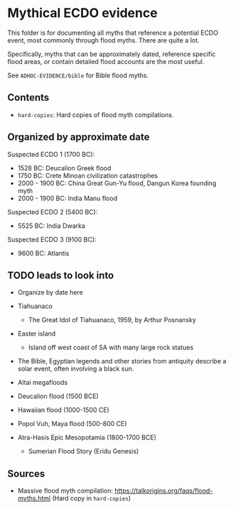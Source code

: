 # Mythical ECDO evidence

This folder is for documenting all myths that reference a potential ECDO event, most commonly through flood myths. There are quite a lot.

Specifically, myths that can be approximately dated, reference specific flood areas, or contain detailed flood accounts are the most useful.

See `ADHOC-EVIDENCE/bible` for Bible flood myths.

## Contents

- `hard-copies`: Hard copies of flood myth compilations.

## Organized by approximate date

Suspected ECDO 1 (1700 BC):
- 1528 BC: Deucalion Greek flood
- 1750 BC: Crete Minoan civilization catastrophes
- 2000 - 1900 BC: China Great Gun-Yu flood, Dangun Korea founding myth
- 2000 - 1900 BC: India Manu flood

Suspected ECDO 2 (5400 BC):
- 5525 BC: India Dwarka

Suspected ECDO 3 (9100 BC):
- 9600 BC: Atlantis

## TODO leads to look into

- Organize by date here
- Tiahuanaco
	- The Great Idol of Tiahuanaco, 1959, by Arthur Posnansky
- Easter island
	- Island off west coast of SA with many large rock statues

- The Bible, Egyptian legends and other stories from antiquity describe a solar event, often involving a black sun.
- Altai megafloods
- Deucalion flood (1500 BCE)
- Hawaiian flood (1000-1500 CE)
- Popol Vuh, Maya flood (500-800 CE)
- Atra-Hasis Epic Mesopotamia (1800-1700 BCE)
	- Sumerian Flood Story (Eridu Genesis)

## Sources

- Massive flood myth compilation: https://talkorigins.org/faqs/flood-myths.html (Hard copy in `hard-copies`)